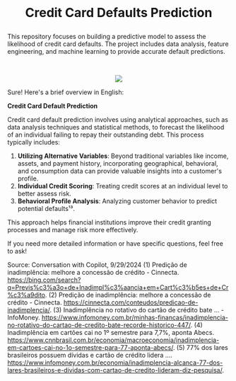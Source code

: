 <br>

# <p align="center">  Credit Card Defaults Prediction

This repository focuses on building a predictive model to assess the likelihood of credit card defaults. The project includes data analysis, feature engineering, and machine learning to provide accurate default predictions.

<br>

 <p align="center">
<img src="https://github.com/user-attachments/assets/12187c72-c579-41e8-99ec-d3fc806e2995"/>


Sure! Here's a brief overview in English:

**Credit Card Default Prediction**

Credit card default prediction involves using analytical approaches, such as data analysis techniques and statistical methods, to forecast the likelihood of an individual failing to repay their outstanding debt. This process typically includes:

1. **Utilizing Alternative Variables**: Beyond traditional variables like income, assets, and payment history, incorporating geographical, behavioral, and consumption data can provide valuable insights into a customer's profile.
2. **Individual Credit Scoring**: Treating credit scores at an individual level to better assess risk.
3. **Behavioral Profile Analysis**: Analyzing customer behavior to predict potential defaults¹³.

This approach helps financial institutions improve their credit granting processes and manage risk more effectively.

If you need more detailed information or have specific questions, feel free to ask!

Source: Conversation with Copilot, 9/29/2024
(1) Predição de inadimplência: melhore a concessão de crédito - Cinnecta. https://bing.com/search?q=Previs%c3%a3o+de+Inadimpl%c3%aancia+em+Cart%c3%b5es+de+Cr%c3%a9dito.
(2) Predição de inadimplência: melhore a concessão de crédito - Cinnecta. https://cinnecta.com/conteudos/predicao-de-inadimplencia/.
(3) Inadimplência no rotativo do cartão de crédito bate ... - InfoMoney. https://www.infomoney.com.br/minhas-financas/inadimplencia-no-rotativo-do-cartao-de-credito-bate-recorde-historico-447/.
(4) Inadimplência em cartões cai no 1º semestre para 7,7%, aponta Abecs. https://www.cnnbrasil.com.br/economia/macroeconomia/inadimplencia-em-cartoes-cai-no-1o-semestre-para-77-aponta-abecs/.
(5) 77% dos lares brasileiros possuem dívidas e cartão de crédito lidera .... https://www.infomoney.com.br/economia/inadimplencia-alcanca-77-dos-lares-brasileiros-e-dividas-com-cartao-de-credito-lideram-diz-pesquisa/.

